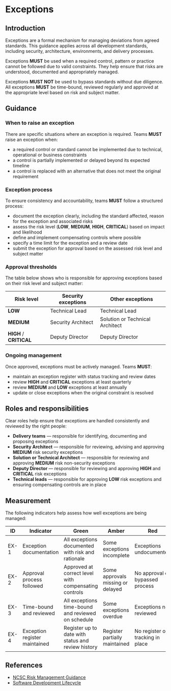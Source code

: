 # Exceptions

## Introduction

Exceptions are a formal mechanism for managing deviations from agreed standards. This guidance applies across all development standards, including security, architecture, environments, and delivery processes.

Exceptions **MUST** be used when a required control, pattern or practice cannot be followed due to valid constraints. They help ensure that risks are understood, documented and appropriately managed.

Exceptions **MUST NOT** be used to bypass standards without due diligence. All exceptions **MUST** be time-bound, reviewed regularly and approved at the appropriate level based on risk and subject matter.

## Guidance

### When to raise an exception

There are specific situations where an exception is required. Teams **MUST** raise an exception when:

- a required control or standard cannot be implemented due to technical, operational or business constraints
- a control is partially implemented or delayed beyond its expected timeline
- a control is replaced with an alternative that does not meet the original requirement

### Exception process

To ensure consistency and accountability, teams **MUST** follow a structured process:

- document the exception clearly, including the standard affected, reason for the exception and associated risks
- assess the risk level (**LOW**, **MEDIUM**, **HIGH**, **CRITICAL**) based on impact and likelihood
- define and implement compensating controls where possible
- specify a time limit for the exception and a review date
- submit the exception for approval based on the assessed risk level and subject matter

### Approval thresholds

The table below shows who is responsible for approving exceptions based on their risk level and subject matter:

| Risk level              | Security exceptions | Other exceptions                |
| ----------------------- | ------------------- | ------------------------------- |
| **LOW**                 | Technical Lead      | Technical Lead                  |
| **MEDIUM**              | Security Architect  | Solution or Technical Architect |
| **HIGH** / **CRITICAL** | Deputy Director     | Deputy Director                 |

### Ongoing management

Once approved, exceptions must be actively managed. Teams **MUST**:

- maintain an exception register with status tracking and review dates
- review **HIGH** and **CRITICAL** exceptions at least quarterly
- review **MEDIUM** and **LOW** exceptions at least annually
- update or close exceptions when the original constraint is resolved

## Roles and responsibilities

Clear roles help ensure that exceptions are handled consistently and reviewed by the right people:

- **Delivery teams** — responsible for identifying, documenting and proposing exceptions
- **Security Architect** — responsible for reviewing, advising and approving **MEDIUM** risk security exceptions
- **Solution or Technical Architect** — responsible for reviewing and approving **MEDIUM** risk non-security exceptions
- **Deputy Director** — responsible for reviewing and approving **HIGH** and **CRITICAL** risk exceptions
- **Technical leads** — responsible for approving **LOW** risk exceptions and ensuring compensating controls are in place

## Measurement

The following indicators help assess how well exceptions are being managed:

| ID   | Indicator                     | Green                                                | Amber                             | Red                              |
| ---- | ----------------------------- | ---------------------------------------------------- | --------------------------------- | -------------------------------- |
| EX-1 | Exception documentation       | All exceptions documented with risk and rationale    | Some exceptions incomplete        | Exceptions undocumented          |
| EX-2 | Approval process followed     | Approved at correct level with compensating controls | Some approvals missing or delayed | No approval or bypassed process  |
| EX-3 | Time-bound and reviewed       | All exceptions time-bound and reviewed on schedule   | Some exceptions overdue           | Exceptions not reviewed          |
| EX-4 | Exception register maintained | Register up to date with status and review history   | Register partially maintained     | No register or tracking in place |

## References

- [NCSC Risk Management Guidance][1]
- [Software Development Lifecycle][2]

[1]: https://www.ncsc.gov.uk/collection/risk-management
[2]: ../dev-standards/sdlc.md

